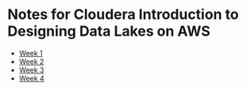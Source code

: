# Notes for Cloudera Introduction to Designing Data Lakes on AWS

* [Week 1](Week1.md)
* [Week 2](Week2.md)
* [Week 3](Week3.md)
* [Week 4](Week4.md)
